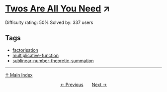 # [Twos Are All You Need](https://projecteuler.net/problem=708) ↗️

Difficulty rating: 50%
Solved by: 337 users
## Tags

- [factorisation](../tags/factorisation.md)
- [multiplicative-function](../tags/multiplicative-function.md)
- [sublinear-number-theoretic-summation](../tags/sublinear-number-theoretic-summation.md)



---

[↑ Main Index](../README.md)


<div align=center><a href='707.md'>← Previous</a> &nbsp;&nbsp; &nbsp;&nbsp;  <a href='709.md'>Next →</a></div>
